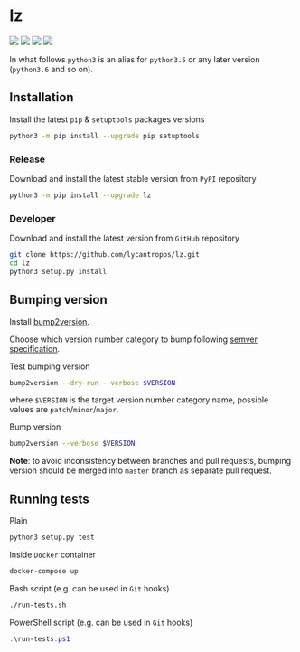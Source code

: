 lz
===========

[![](https://travis-ci.org/lycantropos/lz.svg?branch=master)](https://travis-ci.org/lycantropos/lz "Travis CI")
[![](https://codecov.io/gh/lycantropos/lz/branch/master/graph/badge.svg)](https://codecov.io/gh/lycantropos/lz "Codecov")
[![](https://img.shields.io/github/license/lycantropos/lz.svg)](https://github.com/lycantropos/lz/blob/master/LICENSE "License")
[![](https://badge.fury.io/py/lz.svg)](https://badge.fury.io/py/lz "PyPI")

In what follows `python3` is an alias for `python3.5` or any later
version (`python3.6` and so on).

Installation
------------

Install the latest `pip` & `setuptools` packages versions

```bash
python3 -m pip install --upgrade pip setuptools
```

### Release

Download and install the latest stable version from `PyPI` repository

```bash
python3 -m pip install --upgrade lz
```

### Developer

Download and install the latest version from `GitHub` repository

```bash
git clone https://github.com/lycantropos/lz.git
cd lz
python3 setup.py install
```

Bumping version
---------------

Install
[bump2version](https://github.com/c4urself/bump2version#installation).

Choose which version number category to bump following [semver
specification](http://semver.org/).

Test bumping version

```bash
bump2version --dry-run --verbose $VERSION
```

where `$VERSION` is the target version number category name, possible
values are `patch`/`minor`/`major`.

Bump version

```bash
bump2version --verbose $VERSION
```

**Note**: to avoid inconsistency between branches and pull requests,
bumping version should be merged into `master` branch as separate pull
request.

Running tests
-------------

Plain

```bash
python3 setup.py test
```

Inside `Docker` container

```bash
docker-compose up
```

Bash script (e.g. can be used in `Git` hooks)

```bash
./run-tests.sh
```

PowerShell script (e.g. can be used in `Git` hooks)

```powershell
.\run-tests.ps1
```
